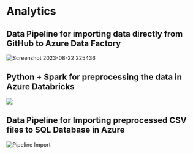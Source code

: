 # Analytics

## Data Pipeline for importing data directly from GitHub to Azure Data Factory
![Screenshot 2023-08-22 225436](https://github.com/Sar-thak-3/Analytics/assets/100359818/b45d9637-d2cd-45f2-aea6-7098c1147fe3)

## Python + Spark for preprocessing the data in Azure Databricks
<img src="https://th.bing.com/th/id/OIP.LXwOiXhZzNk7RqlqWDgDWwHaBB?pid=ImgDet&rs=1" />

## Data Pipeline for Importing preprocessed CSV files to SQL Database in Azure
![Pipeline Import](https://github.com/Sar-thak-3/Analytics/assets/100359818/e896a16e-6ed2-455e-bcb5-a526ef6de016)
